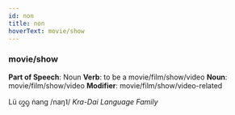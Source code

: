 ```yaml
---
id: non
title: non
hoverText: movie/show
---
```


### movie/show

**Part of Speech**: Noun
**Verb**: to be a movie/film/show/video
**Noun**: movie/film/show/video
**Modifier**: movie/film/show/video-related

Lü ᦐᧂ ṅang /naŋ˥/
*Kra-Dai Language Family*